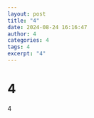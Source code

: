 ```yaml
---
layout: post
title: "4"
date: 2024-08-24 16:16:47
author: 4
categories: 4
tags: 4
excerpt: "4"
---
```

# 4

4
